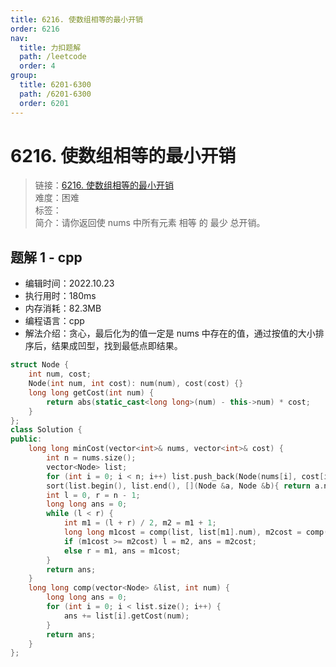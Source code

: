 ```yaml
---
title: 6216. 使数组相等的最小开销
order: 6216
nav:
  title: 力扣题解
  path: /leetcode
  order: 4
group:
  title: 6201-6300
  path: /6201-6300
  order: 6201
---
```


# 6216. 使数组相等的最小开销

> 链接：[6216. 使数组相等的最小开销](https://leetcode.cn/problems/minimum-cost-to-make-array-equal/)  
> 难度：困难  
> 标签：  
> 简介：请你返回使 nums 中所有元素 相等 的 最少 总开销。

## 题解 1 - cpp

- 编辑时间：2022.10.23
- 执行用时：180ms
- 内存消耗：82.3MB
- 编程语言：cpp
- 解法介绍：贪心，最后化为的值一定是 nums 中存在的值，通过按值的大小排序后，结果成凹型，找到最低点即结果。

```cpp
struct Node {
    int num, cost;
    Node(int num, int cost): num(num), cost(cost) {}
    long long getCost(int num) {
        return abs(static_cast<long long>(num) - this->num) * cost;
    }
};
class Solution {
public:
    long long minCost(vector<int>& nums, vector<int>& cost) {
        int n = nums.size();
        vector<Node> list;
        for (int i = 0; i < n; i++) list.push_back(Node(nums[i], cost[i]));
        sort(list.begin(), list.end(), [](Node &a, Node &b){ return a.num < b.num; });
        int l = 0, r = n - 1;
        long long ans = 0;
        while (l < r) {
            int m1 = (l + r) / 2, m2 = m1 + 1;
            long long m1cost = comp(list, list[m1].num), m2cost = comp(list, list[m2].num);
            if (m1cost >= m2cost) l = m2, ans = m2cost;
            else r = m1, ans = m1cost;
        }
        return ans;
    }
    long long comp(vector<Node> &list, int num) {
        long long ans = 0;
        for (int i = 0; i < list.size(); i++) {
            ans += list[i].getCost(num);
        }
        return ans;
    }
};
```
